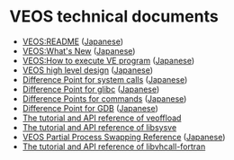 VEOS technical documents
========================

* [VEOS:README](https://veos-sxarr-nec.github.io/doc/README.txt) ([Japanese](https://veos-sxarr-nec.github.io/doc/Japanese/README.txt))
* [VEOS:What's New](https://veos-sxarr-nec.github.io/doc/WHATSNEW.txt) ([Japanese](https://veos-sxarr-nec.github.io/doc/Japanese/WHATSNEW.txt))
* [VEOS:How to execute VE program](https://veos-sxarr-nec.github.io/doc/HowToExecuteVEprogram.txt) ([Japanese](https://veos-sxarr-nec.github.io/doc/Japanese/HowToExecuteVEprogram.txt))
* [VEOS high level design](https://veos-sxarr-nec.github.io/doc/VEOS_high_level_design.pdf) ([Japanese](https://veos-sxarr-nec.github.io/doc/Japanese/VEOS_high_level_design.pdf))
* [Difference Point for system calls](https://veos-sxarr-nec.github.io/doc/Difference_Point_System_Calls.pdf) ([Japanese](https://veos-sxarr-nec.github.io/doc/Japanese/Difference_Point_System_Calls.pdf))
* [Difference Point for glibc](https://veos-sxarr-nec.github.io/doc/Difference_Points_glibc.htm) ([Japanese](https://veos-sxarr-nec.github.io/doc/Japanese/Difference_Points_glibc.htm))
* [Difference Points for commands](https://veos-sxarr-nec.github.io/doc/Difference_Points_Commands.pdf) ([Japanese](https://veos-sxarr-nec.github.io/doc/Japanese/Difference_Points_Commands.pdf))
* [Difference Point for GDB](https://veos-sxarr-nec.github.io/doc/Difference_Points_GDB.htm) ([Japanese](https://veos-sxarr-nec.github.io/doc/Japanese/Difference_Points_GDB.htm))
* [The tutorial and API reference of veoffload](https://veos-sxarr-nec.github.io/veoffload/index.html)
* [The tutorial and API reference of libsysve](https://veos-sxarr-nec.github.io/libsysve/index.html)
* [VEOS Partial Process Swapping Reference](https://veos-sxarr-nec.github.io/doc/VEOS_Partial_Process_Swapping_Reference.txt) ([Japanese](https://veos-sxarr-nec.github.io/doc/Japanese/VEOS_Partial_Process_Swapping_Reference.txt))
* [The tutorial and API reference of libvhcall-fortran](https://veos-sxarr-nec.github.io/libvhcall-fortran/index.html)
